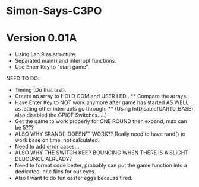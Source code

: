 # Simon-Says-C3PO

# Version 0.01A
* Using Lab 9 as structure.
* Separated main() and interrupt functions.
* Use Enter Key to "start game".

NEED TO DO:
* Timing (Do that last).
* Create an array to HOLD COM and USER LED .
** Compare the arrays.
* Have Enter Key to NOT work anymore after game has started AS WELL as letting other interrupts go through.
** (Using IntDisable(UART0_BASE) also disabled the GPIOF Switches.....)
* Get the game to work properly for ONE ROUND then expand, max can be 5???
* ALSO WHY SRAND() DOESN'T WORK?? Really need to have rand() to work base on time, not calculated. 
* Need to add error cases....
* ALSO WHY THE SWITCH KEEP BOUNCING WHEN THERE IS A SLIGHT DEBOUNCE ALREADY?
* Need to format code better, probably can put the game function into a dedicated .h/.c files for our eyes.
* Also I want to do fun easter eggs because tired.
